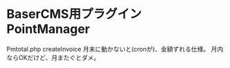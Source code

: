# BaserCMS用プラグイン PointManager


Pmtotal.php createInvoice
月末に動かないと(cronが)、金額ずれる仕様。
月内ならOKだけど、月またぐとダメ。

